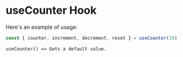 # useCounter Hook

Here's an example of usage:

``` javascript
const { counter, increment, decrement, reset } = useCounter(10)

```
```
useCounter() => Gets a default value.
```
